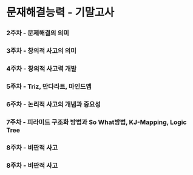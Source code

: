 # 문재해결능력 - 기말고사

### 2주차 - 문제해결의 의미

### 3주차 - 창의적 사고의 의미

### 4주차 - 창의적 사고력 개발

### 5주차 - Triz, 만다라트, 마인드맵

### 6주차 - 논리적 사고의 개념과 중요성

### 7주차 - 피라미드 구조화 방법과 So What방법, KJ-Mapping, Logic Tree

### 8주차 - 비판적 사고

### 8주차 - 비판적 사고